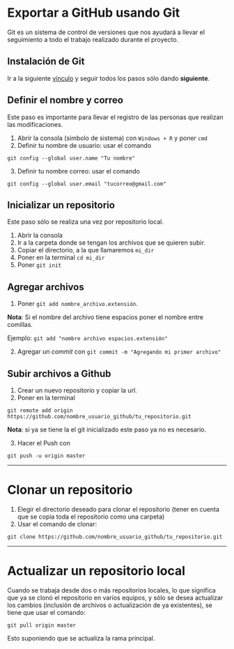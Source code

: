 # Exportar a GitHub usando Git
Git es un sistema de control de versiones que nos ayudará a llevar el seguimiento a todo el trabajo realizado durante el proyecto.
## Instalación de Git
Ir a la siguiente [vínculo](https://git-scm.com/download/win) y seguir todos los pasos sólo dando **siguiente**.

## Definir el nombre y correo
Este paso es importante para llevar el registro de las personas que realizan las modificaciones.

1. Abrir la consola (símbolo de sistema) con `Windows + R` y poner `cmd`
2. Definir tu nombre de usuario: usar el comando

`git config --global user.name "Tu nombre"`

3. Definir tu nombre correo: usar el comando

`git config --global user.email "tucorreo@gmail.com"`

## Inicializar un repositorio
Este paso sólo se realiza una vez por repositorio local.
1. Abrir la consola
2. Ir a la carpeta donde se tengan los archivos que se quieren subir.
3. Copiar el directorio, a la que llamaremos `mi_dir`
4. Poner en la terminal `cd mi_dir`
4. Poner `git init`

## Agregar archivos
1. Poner `git add nombre_archivo.extensión`. 

**Nota**: Si el nombre del archivo tiene espacios poner el nombre entre comillas.

Ejemplo: `git add "nombre archivo espacios.extensión"`

2. Agregar un *commit* con `git commit -m "Agregando mi primer archivo"`

## Subir archivos a Github
1. Crear un nuevo repositorio y copiar la url.
2. Poner en la terminal

`git remote add origin https://github.com/nombre_usuario_github/tu_repositorio.git`

**Nota**: si ya se tiene la el git inicializado este paso ya no es necesario.

3. Hacer el Push con

`git push -u origin master`

---

# Clonar un repositorio
1. Elegir el directorio deseado para clonar el repositorio (tener en cuenta que se copia toda el repositorio como una carpeta)
2. Usar el comando de clonar:

`git clone https://github.com/nombre_usuario_github/tu_repositorio.git`

---

# Actualizar un repositorio local
Cuando se trabaja desde dos o más repositorios locales, lo que significa que ya se clonó el repositorio en varios equipos, y sólo se desea actualizar los cambios (inclusión de archivos o actualización de ya existentes), se tiene que usar el comando:

`git pull origin master`

Esto suponiendo que se actualiza la rama principal.